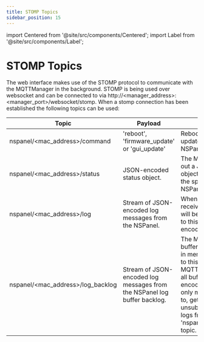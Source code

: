 ```yaml
---
title: STOMP Topics
sidebar_position: 15
---
```


import Centered from '@site/src/components/Centered';
import Label from '@site/src/components/Label';

# STOMP Topics <Label value="beta"/>

The web interface makes use of the STOMP protocol to communicate with the MQTTManager in the background. STOMP is being used over websocket and can be connected to via http://<manager_address>:<manager_port>/websocket/stomp. When a stomp connection has been established the following topics can be used:

| Topic                               | Payload                                                                  | Description                                                                                                                                                                                                                                                                                                             |
| ----------------------------------- | ------------------------------------------------------------------------ | ----------------------------------------------------------------------------------------------------------------------------------------------------------------------------------------------------------------------------------------------------------------------------------------------------------------------- |
| nspanel/\<mac_address\>/command     | 'reboot', 'firmware_update' or 'gui_update'                              | Reboot, update firmware or update the GUI of the NSPanel.                                                                                                                                                                                                                                                               |
| nspanel/\<mac_address\>/status      | JSON-encoded status object.                                              | The MQTTManager will send out a JSON-encoded status object when it changes for the specified NSPanel. NSPanel.                                                                                                                                                                                                          |
| nspanel/\<mac_address\>/log         | Stream of JSON-encoded log messages from the NSPanel.                    | When a log message is received from the NSPanel it will be decoded and sent out to this topic as a JSON-encoded object.                                                                                                                                                                                                 |
| nspanel/\<mac_address\>/log_backlog | Stream of JSON-encoded log messages from the NSPanel log buffer backlog. | The MQTTManager will buffer a given amount of logs in memory. When connecting to this topic the MQTTManager will send out all buffered logs as a JSON-encoded object. This topic is only ment to be subscribed to, get the log backlog, then unsubscribe and get new logs from the 'nspanel/\<mac_address\>/log' topic. |
